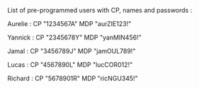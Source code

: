 List of pre-programmed users with CP, names and passwords :

Aurelie :   CP "1234567A"
            MDP "aurZIE123!"

Yannick :   CP "2345678Y"
            MDP "yanMIN456!"

Jamal :     CP "3456789J"
            MDP "jamOUL789!"

Lucas :     CP "4567890L"
            MDP "lucCOR012!"

Richard :   CP "5678901R"
            MDP "ricNGU345!"
